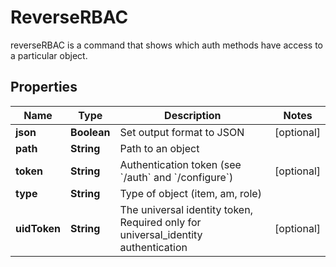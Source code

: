 

# ReverseRBAC

reverseRBAC is a command that shows which auth methods have access to a particular object.

## Properties

| Name | Type | Description | Notes |
|------------ | ------------- | ------------- | -------------|
|**json** | **Boolean** | Set output format to JSON |  [optional] |
|**path** | **String** | Path to an object |  |
|**token** | **String** | Authentication token (see &#x60;/auth&#x60; and &#x60;/configure&#x60;) |  [optional] |
|**type** | **String** | Type of object (item, am, role) |  |
|**uidToken** | **String** | The universal identity token, Required only for universal_identity authentication |  [optional] |



